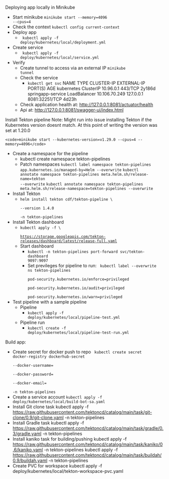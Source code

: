 Deploying app locally in Minikube
- Start minikube
    <code>minikube start --memory=4096 --cpus=4</code>
- Check the context
    <code>kubectl config current-context</code>
- Deploy app
  - <code> kubectl apply -f deploy/kubernetes/local/deployment.yml</code>
- Create service
  - <code> kubectl apply -f deploy/kubernetes/local/service.yml</code>
- Verify
  - Create tunnel to access via an external IP
    <code>minikube tunnel</code>
  - Check the service
    - <code>kubectl get svc</code>
      NAME                TYPE           CLUSTER-IP      EXTERNAL-IP   PORT(S)          AGE
      kubernetes          ClusterIP      10.96.0.1       <none>        443/TCP          2y186d
      springapp-service   LoadBalancer   10.106.70.249   127.0.0.1     8081:32251/TCP   4d23h
  - Check application health at: http://127.0.0.1:8081/actuator/health
  - Api at: http://127.0.0.1:8081/swagger-ui/index.html

Install Tekton pipeline
Note: 
    Might run into issue installing Tekton if the Kubernetes version doesnt match.
    At this point of writing the version was set at 1.20.0

    <code>minikube start --kubernetes-version=v1.29.0 --cpus=4 --memory=4096</code>

- Create a namespace for the pipeline
  - kubectl create namespace tekton-pipelines
  - Patch namespaces
      <code>kubectl label namespace tekton-pipelines app.kubernetes.io/managed-by=Helm --overwrite</code>
      <code>kubectl annotate namespace tekton-pipelines meta.helm.sh/release-name=tekton --overwrite</code>
      <code>kubectl annotate namespace tekton-pipelines meta.helm.sh/release-namespace=tekton-pipelines --overwrite</code>
- Install Tekton
  - <code>helm install tekton cdf/tekton-pipeline \                                       
    --version 1.4.0 \
    -n tekton-pipelines</code>
- Install Tekton dashboard
  - <code>kubectl apply -f \                                             
    https://storage.googleapis.com/tekton-releases/dashboard/latest/release-full.yaml</code>
  - Start dashboard
    - <code>kubectl -n tekton-pipelines port-forward svc/tekton-dashboard 9097:9097</code>
    - Set previleges for pipeline to run:
      <code>
      kubectl label --overwrite ns tekton-pipelines \
      pod-security.kubernetes.io/enforce=privileged \
      pod-security.kubernetes.io/audit=privileged \
      pod-security.kubernetes.io/warn=privileged
      </code>
- Test pipeline with a sample pipeline
  - Pipeline
    - <code>kubectl apply -f deploy/kubernetes/local/pipeline-test.yml</code>
  - Pipeline run
    - <code>kubectl create -f deploy/kubernetes/local/pipeline-test-run.yml</code>

Build app:
- Create secret for docker push to repo
  <code>
    kubectl create secret docker-registry dockerhub-secret \
  --docker-username=<your-dockerhub-username> \
  --docker-password=<your-dockerhub-pat> \
  --docker-email=<your-email> \
  -n tekton-pipelines
    </code>
- Create a service account
  <code>kubectl apply -f deploy/kubernetes/local/build-bot-sa.yaml</code>
- Install Git clone task
  kubectl apply -f https://raw.githubusercontent.com/tektoncd/catalog/main/task/git-clone/0.9/git-clone.yaml -n tekton-pipelines
- Install Gradle task
  kubectl apply -f https://raw.githubusercontent.com/tektoncd/catalog/main/task/gradle/0.3/gradle.yaml -n tekton-pipelines
- Install kaniko task for building/pushing
  kubectl apply -f https://raw.githubusercontent.com/tektoncd/catalog/main/task/kaniko/0.6/kaniko.yaml -n tekton-pipelines
  kubectl apply -f https://raw.githubusercontent.com/tektoncd/catalog/main/task/buildah/0.9/buildah.yaml -n tekton-pipelines
- Create PVC for workspace
  kubectl apply -f deploy/kubernetes/local/tekton-workspace-pvc.yaml